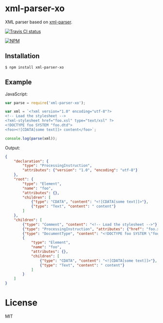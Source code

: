 
# xml-parser-xo

  XML parser based on [xml-parser](https://www.npmjs.com/package/xml-parser).
  
  [![Travis CI status](https://travis-ci.org/chrisbottin/xml-parser.svg?branch=xml-parser-xo)](https://travis-ci.org/chrisbottin/xml-parser)
  
  [![NPM](https://nodei.co/npm/xml-parser-xo.png?downloads=true)](https://nodei.co/npm/xml-parser-xo/)

## Installation

```
$ npm install xml-parser-xo
```

## Example

JavaScript:

```js
var parse = require('xml-parser-xo');

var xml = `<?xml version="1.0" encoding="utf-8"?>
<!-- Load the stylesheet -->
<?xml-stylesheet href="foo.xsl" type="text/xsl" ?>
<!DOCTYPE foo SYSTEM "foo.dtd">
<foo><![CDATA[some text]]> content</foo>`;

console.log(parse(xml));
```

Output:

```json
{
    "declaration": {
        "type": "ProcessingInstruction",
        "attributes": {"version": "1.0", "encoding": "utf-8"}
    },
    "root": {
        "type": "Element",
        "name": "foo",
        "attributes": {},
        "children": [
            {"type": "CDATA", "content": "<![CDATA[some text]]>"},
            {"type": "Text", "content": " content"}
        ]
    },
    "children": [
        {"type": "Comment", "content": "<!-- Load the stylesheet -->"},
        {"type": "ProcessingInstruction", "attributes": {"href": "foo.xsl", "type": "text/xsl"}},
        {"type": "DocumentType", "content": "<!DOCTYPE foo SYSTEM \"foo.dtd\">"},
        {
            "type": "Element",
            "name": "foo",
            "attributes": {},
            "children": [
                {"type": "CDATA", "content": "<![CDATA[some text]]>"},
                {"type": "Text", "content": " content"}
            ]
        }
    ]
}
```

# License

  MIT
